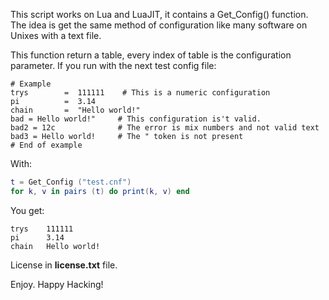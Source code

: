 This script works on Lua and LuaJIT, it contains a Get_Config() function. The idea is get the same method of configuration like many software on Unixes with a text file.

 This function return a table, every index of table is the configuration parameter. If you run with the next test config file:

```
# Example 
trys        =  111111    # This is a numeric configuration
pi          =  3.14 
chain       =  "Hello world!"
bad = Hello world!"     # This configuration is't valid. 
bad2 = 12c              # The error is mix numbers and not valid text
bad3 = Hello world!     # The " token is not present
# End of example
```

With:

```Lua
t = Get_Config ("test.cnf")
for k, v in pairs (t) do print(k, v) end
```

You get:

```
trys    111111
pi      3.14
chain   Hello world!
```

License in **license.txt** file.

Enjoy.
Happy Hacking!

